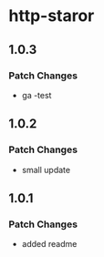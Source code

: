 # http-staror

## 1.0.3

### Patch Changes

- ga -test

## 1.0.2

### Patch Changes

- small update

## 1.0.1

### Patch Changes

- added readme
